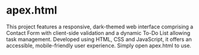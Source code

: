 # apex.html
This project features a responsive, dark-themed web interface comprising a Contact Form with client-side validation and a dynamic To-Do List allowing task management. Developed using HTML, CSS and JavaScript, it offers an accessible, mobile-friendly user experience. Simply open apex.html to use.
